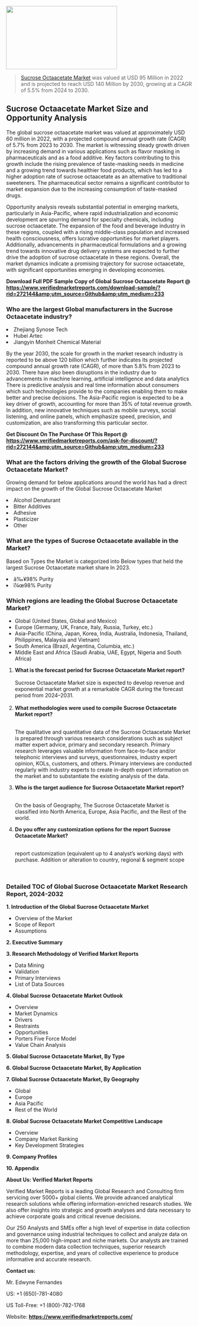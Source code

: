 <img src="https://ffe5etoiles.com/wp-content/uploads/2024/12/MST1-300x171.png" alt="" width="300" height="171" class="alignnone size-medium wp-image-20088" /><blockquote><p><p><a href="https://www.verifiedmarketreports.com/download-sample/?rid=272144&utm_source=Github&utm_medium=233" target="_blank">Sucrose Octaacetate Market</a> was valued at USD 95 Million in 2022 and is projected to reach USD 140 Million by 2030, growing at a CAGR of 5.5% from 2024 to 2030.</p></blockquote><p><h2>Sucrose Octaacetate Market Size and Opportunity Analysis</h2><p>The global sucrose octaacetate market was valued at approximately USD 60 million in 2022, with a projected compound annual growth rate (CAGR) of 5.7% from 2023 to 2030. The market is witnessing steady growth driven by increasing demand in various applications such as flavor masking in pharmaceuticals and as a food additive. Key factors contributing to this growth include the rising prevalence of taste-masking needs in medicine and a growing trend towards healthier food products, which has led to a higher adoption rate of sucrose octaacetate as an alternative to traditional sweeteners. The pharmaceutical sector remains a significant contributor to market expansion due to the increasing consumption of taste-masked drugs.</p><p>Opportunity analysis reveals substantial potential in emerging markets, particularly in Asia-Pacific, where rapid industrialization and economic development are spurring demand for specialty chemicals, including sucrose octaacetate. The expansion of the food and beverage industry in these regions, coupled with a rising middle-class population and increased health consciousness, offers lucrative opportunities for market players. Additionally, advancements in pharmaceutical formulations and a growing trend towards innovative drug delivery systems are expected to further drive the adoption of sucrose octaacetate in these regions. Overall, the market dynamics indicate a promising trajectory for sucrose octaacetate, with significant opportunities emerging in developing economies.</p></p><p class=""><strong>Download Full PDF Sample Copy of Global Sucrose Octaacetate Report @ <a href="https://www.verifiedmarketreports.com/download-sample/?rid=272144&amp;utm_source=Github&amp;utm_medium=233" target="_blank">https://www.verifiedmarketreports.com/download-sample/?rid=272144&amp;utm_source=Github&amp;utm_medium=233</a></strong></p><h3 id="" class="">Who are the largest Global manufacturers in the Sucrose Octaacetate industry?</h3><p><li>Zhejiang Synose Tech</li><li> Hubei Artec</li><li> Jiangyin Monheit Chemical Material</li></p><div class=""><div class="" dir="" data-message-author-role="" data-message-id="" data-message-model-slug=""><div class=""><div class=""><div class=""><div class="" dir="" data-message-author-role="" data-message-id="" data-message-model-slug=""><div class=""><div class=""><p>By the year 2030, the scale for growth in the market research industry is reported to be above 120 billion which further indicates its projected compound annual growth rate (CAGR), of more than 5.8% from 2023 to 2030. There have also been disruptions in the industry due to advancements in machine learning, artificial intelligence and data analytics There is predictive analysis and real time information about consumers which such technologies provide to the companies enabling them to make better and precise decisions. The Asia-Pacific region is expected to be a key driver of growth, accounting for more than 35% of total revenue growth. In addition, new innovative techniques such as mobile surveys, social listening, and online panels, which emphasize speed, precision, and customization, are also transforming this particular sector.</p><p><strong>Get Discount On The Purchase Of This Report @&nbsp; <a href="https://www.verifiedmarketreports.com/ask-for-discount/?rid=272144&amp;utm_source=Github&amp;utm_medium=233" target="_blank">https://www.verifiedmarketreports.com/ask-for-discount/?rid=272144&amp;utm_source=Github&amp;utm_medium=233</a></strong></p></div></div></div></div></div></div></div></div><h3 id="" class="">What are the factors driving the growth of the Global Sucrose Octaacetate Market?</h3><p id="" class="">Growing demand for below applications around the world has had a direct impact on the growth of the Global Sucrose Octaacetate Market</p><p id="" class=""><li>Alcohol Denaturant</li><li> Bitter Additives</li><li> Adhesive</li><li> Plasticizer</li><li> Other</li></p><h3 id="" class="">What are the types of Sucrose Octaacetate available in the Market?</h3><p id="" class="">Based on Types the Market is categorized into Below types that held the largest Sucrose Octaacetate market share In 2023.</p><p id="" class=""><li>â‰¥98% Purity</li><li> ï¼œ98% Purity</li></p><h3 id="" class="">Which regions are leading the Global Sucrose Octaacetate Market?</h3><ul><li>Global (United States, Global and Mexico)</li><li>Europe (Germany, UK, France, Italy, Russia, Turkey, etc.)</li><li>Asia-Pacific (China, Japan, Korea, India, Australia, Indonesia, Thailand, Philippines, Malaysia and Vietnam)</li><li>South America (Brazil, Argentina, Columbia, etc.)</li><li>Middle East and Africa (Saudi Arabia, UAE, Egypt, Nigeria and South Africa)</li></ul><p><ol><li><strong>What is the forecast period for Sucrose Octaacetate Market report?<br /></strong><br /><span data-sheets-root="1" data-sheets-value="{&quot;1&quot;:2,&quot;2&quot;:&quot;XXXX size is expected to develop revenue and exponential market growth at a remarkable CAGR during the forecast period from 2024&ndash;2030.&quot;}" data-sheets-userformat="{&quot;2&quot;:12674,&quot;4&quot;:{&quot;1&quot;:2,&quot;2&quot;:16776960},&quot;10&quot;:2,&quot;11&quot;:0,&quot;15&quot;:&quot;Arial&quot;,&quot;16&quot;:12}">Sucrose Octaacetate Market size is expected to develop revenue and exponential market growth at a remarkable CAGR during the forecast period from 2024&ndash;2031.</span><br /><br /></li><li><strong>What methodologies were used to compile Sucrose Octaacetate Market report?<br /><br /></strong><p>The qualitative and quantitative data of the&nbsp;Sucrose Octaacetate Market is prepared through various research considerations such as subject matter expert advice, primary and secondary research. Primary research leverages valuable information from face-to-face and/or telephonic interviews and surveys, questionnaires, industry expert opinion, KOLs, customers, and others. Primary interviews are conducted regularly with industry experts to create in-depth expert information on the market and to substantiate the existing analysis of the data.&nbsp;</p></li><li><strong>Who is the target audience for Sucrose Octaacetate Market report?<br /><br /></strong><p>On the basis of Geography, The&nbsp;Sucrose Octaacetate Market is classified into North America, Europe, Asia Pacific, and the Rest of the world.</p></li><li><strong>Do you offer any customization options for the report Sucrose Octaacetate Market?<br /><br /></strong><p>report customization (equivalent up to 4 analyst&rsquo;s working days) with purchase. Addition or alteration to country, regional &amp; segment scope</p><p>&nbsp;</p></li></ol></p><h3 id="" class="">Detailed TOC of Global Sucrose Octaacetate Market Research Report, 2024-2032</h3><p id="" class=""><strong>1. Introduction of the Global Sucrose Octaacetate Market</strong></p><ul><li>Overview of the Market</li><li>Scope of Report</li><li>Assumptions</li></ul><p id="" class=""><strong>2. Executive Summary</strong></p><p id="" class=""><strong>3. Research Methodology of&nbsp;Verified Market Reports</strong></p><ul><li>Data Mining</li><li>Validation</li><li>Primary Interviews</li><li>List of Data Sources</li></ul><p id="" class=""><strong>4. Global Sucrose Octaacetate Market Outlook</strong></p><ul><li>Overview</li><li>Market Dynamics</li><li>Drivers</li><li>Restraints</li><li>Opportunities</li><li>Porters Five Force Model</li><li>Value Chain Analysis</li></ul><p id="" class=""><strong>5. Global Sucrose Octaacetate Market, By&nbsp;Type</strong></p><p id="" class=""><strong>6. Global Sucrose Octaacetate Market, By Application</strong></p><p id="" class=""><strong>7. Global Sucrose Octaacetate Market, By Geography</strong></p><ul><li>Global</li><li>Europe</li><li>Asia Pacific</li><li>Rest of the World</li></ul><p id="" class=""><strong>8. Global Sucrose Octaacetate Market Competitive Landscape</strong></p><ul><li>Overview</li><li>Company Market Ranking</li><li>Key Development Strategies</li></ul><p id="" class=""><strong>9. Company Profiles</strong></p><p id="" class=""><strong>10. Appendix</strong></p><p id="" class=""><strong>About Us: Verified Market Reports</strong></p><p id="" class="">Verified Market Reports is a leading Global Research and Consulting firm servicing over 5000+ global clients. We provide advanced analytical research solutions while offering information-enriched research studies. We also offer insights into strategic and growth analyses and data necessary to achieve corporate goals and critical revenue decisions.</p><p id="" class="">Our 250 Analysts and SMEs offer a high level of expertise in data collection and governance using industrial techniques to collect and analyze data on more than 25,000 high-impact and niche markets. Our analysts are trained to combine modern data collection techniques, superior research methodology, expertise, and years of collective experience to produce informative and accurate research.</p><p id="" class=""><strong>Contact us:</strong></p><p id="" class="">Mr. Edwyne Fernandes</p><p id="" class="">US: +1 (650)-781-4080</p><p id="" class="">US Toll-Free: +1 (800)-782-1768</p><p id="" class="">Website: <a target="" data-test-app-aware-link=""><strong>https://www.verifiedmarketreports.com/</strong></a></p>
